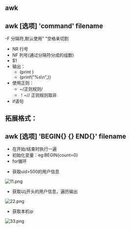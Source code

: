 
## awk

## awk [选项] 'command' filename

-F 分隔符,默认使用" "空格来切割

- NR 行号
- NF 列号(通过分隔符分成的组数)
- $1
- 输出：
  - {print }
  - {prinf("%s\n",)}
- 使用正则：
  - ~/正则规则/
  - ！~// 正则规则取非
- if语句  
  
## 拓展格式：
## awk [选项] 'BEGIN{} {} END{}' filename
- 在开始/结束时执行一遍
- 初始化变量：eg:BEGIN{count=0}
- for循环

* 获取uid>500的用户信息

![11.png](https://upload-images.jianshu.io/upload_images/14466577-99199e0e6c71cfe9.png?imageMogr2/auto-orient/strip%7CimageView2/2/w/1240)
  
* 获取以j开头的用户信息，遍历输出

![22.png](https://upload-images.jianshu.io/upload_images/14466577-224fac0b52fab746.png?imageMogr2/auto-orient/strip%7CimageView2/2/w/1240)

* 获取本机ip

![33.png](https://upload-images.jianshu.io/upload_images/14466577-065de52de997d288.png?imageMogr2/auto-orient/strip%7CimageView2/2/w/1240)
